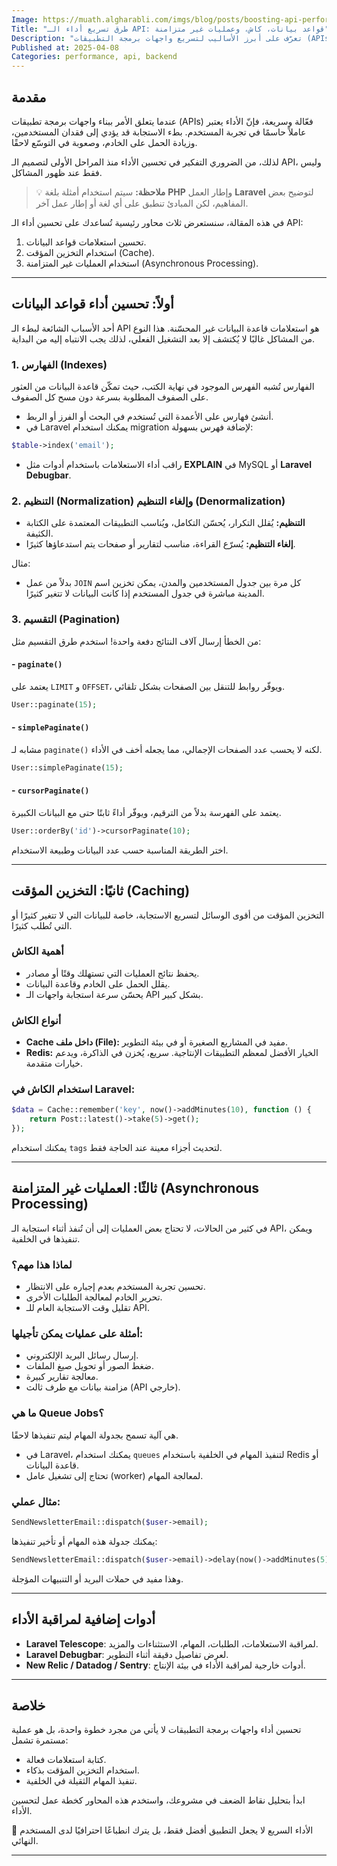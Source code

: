 ```yaml
---
Image: https://muath.algharabli.com/imgs/blog/posts/boosting-api-performance/boosting-api-performance.png
Title: "طرق تسريع أداء الـ API: قواعد بيانات، كاش، وعمليات غير متزامنة"
Description: "تعرّف على أبرز الأساليب لتسريع واجهات برمجة التطبيقات (APIs) باستخدام استراتيجيات فعّالة في قواعد البيانات، التخزين المؤقت (Cache)، والمعالجة غير المتزامنة (Asynchronous Processing)."
Published at: 2025-04-08
Categories: performance, api, backend
---
```


## مقدمة

عندما يتعلق الأمر ببناء واجهات برمجة تطبيقات (APIs) فعّالة وسريعة، فإنّ الأداء يعتبر عاملاً حاسمًا في تجربة المستخدم. بطء الاستجابة قد يؤدي إلى فقدان المستخدمين، وزيادة الحمل على الخادم، وصعوبة في التوسّع لاحقًا.

لذلك، من الضروري التفكير في تحسين الأداء منذ المراحل الأولى لتصميم الـ API، وليس فقط عند ظهور المشاكل.

> 💡 **ملاحظة:** سيتم استخدام أمثلة بلغة **PHP** وإطار العمل **Laravel** لتوضيح بعض المفاهيم، لكن المبادئ تنطبق على أي لغة أو إطار عمل آخر.

في هذه المقالة، سنستعرض ثلاث محاور رئيسية تُساعدك على تحسين أداء الـ API:

1. تحسين استعلامات قواعد البيانات.
2. استخدام التخزين المؤقت (Cache).
3. استخدام العمليات غير المتزامنة (Asynchronous Processing).

---

## أولاً: تحسين أداء قواعد البيانات

أحد الأسباب الشائعة لبطء الـ API هو استعلامات قاعدة البيانات غير المحسّنة. هذا النوع من المشاكل غالبًا لا يُكتشف إلا بعد التشغيل الفعلي، لذلك يجب الانتباه إليه من البداية.

### 1. الفهارس (Indexes)

الفهارس تُشبه الفهرس الموجود في نهاية الكتب، حيث تمكّن قاعدة البيانات من العثور على الصفوف المطلوبة بسرعة دون مسح كل الصفوف.

- أنشئ فهارس على الأعمدة التي تُستخدم في البحث أو الفرز أو الربط.
- في Laravel يمكنك استخدام migration لإضافة فهرس بسهولة:

<div dir="ltr">

```php
$table->index('email');
```

</div>

- راقب أداء الاستعلامات باستخدام أدوات مثل **EXPLAIN** في MySQL أو **Laravel Debugbar**.

### 2. التنظيم (Normalization) وإلغاء التنظيم (Denormalization)

- **التنظيم:** يُقلل التكرار، يُحسّن التكامل، ويُناسب التطبيقات المعتمدة على الكتابة الكثيفة.
- **إلغاء التنظيم:** يُسرّع القراءة، مناسب لتقارير أو صفحات يتم استدعاؤها كثيرًا.

مثال:
- بدلاً من عمل `JOIN` كل مرة بين جدول المستخدمين والمدن، يمكن تخزين اسم المدينة مباشرة في جدول المستخدم إذا كانت البيانات لا تتغير كثيرًا.

### 3. التقسيم (Pagination)

من الخطأ إرسال آلاف النتائج دفعة واحدة! استخدم طرق التقسيم مثل:

#### - `paginate()`

يعتمد على `LIMIT` و `OFFSET`، ويوفّر روابط للتنقل بين الصفحات بشكل تلقائي.

<div dir="ltr">

```php
User::paginate(15);
```

</div>

#### - `simplePaginate()`

مشابه لـ `paginate()` لكنه لا يحسب عدد الصفحات الإجمالي، مما يجعله أخف في الأداء.

<div dir="ltr">

```php
User::simplePaginate(15);
```

</div>

#### - `cursorPaginate()`

يعتمد على الفهرسة بدلاً من الترقيم، ويوفّر أداءً ثابتًا حتى مع البيانات الكبيرة.

<div dir="ltr">

```php
User::orderBy('id')->cursorPaginate(10);
```

</div>

اختر الطريقة المناسبة حسب عدد البيانات وطبيعة الاستخدام.

---

## ثانيًا: التخزين المؤقت (Caching)

التخزين المؤقت من أقوى الوسائل لتسريع الاستجابة، خاصة للبيانات التي لا تتغير كثيرًا أو التي تُطلب كثيرًا.

### أهمية الكاش

- يحفظ نتائج العمليات التي تستهلك وقتًا أو مصادر.
- يقلل الحمل على الخادم وقاعدة البيانات.
- يحسّن سرعة استجابة واجهات الـ API بشكل كبير.

### أنواع الكاش

- **Cache داخل ملف (File):** مفيد في المشاريع الصغيرة أو في بيئة التطوير.
- **Redis:** الخيار الأفضل لمعظم التطبيقات الإنتاجية. سريع، يُخزن في الذاكرة، ويدعم خيارات متقدمة.

### استخدام الكاش في Laravel:

<div dir="ltr">

```php
$data = Cache::remember('key', now()->addMinutes(10), function () {
    return Post::latest()->take(5)->get();
});
```

</div>

يمكنك استخدام `tags` لتحديث أجزاء معينة عند الحاجة فقط.

---

## ثالثًا: العمليات غير المتزامنة (Asynchronous Processing)

في كثير من الحالات، لا تحتاج بعض العمليات إلى أن تُنفذ أثناء استجابة الـ API، ويمكن تنفيذها في الخلفية.

### لماذا هذا مهم؟

- تحسين تجربة المستخدم بعدم إجباره على الانتظار.
- تحرير الخادم لمعالجة الطلبات الأخرى.
- تقليل وقت الاستجابة العام للـ API.

### أمثلة على عمليات يمكن تأجيلها:

- إرسال رسائل البريد الإلكتروني.
- ضغط الصور أو تحويل صيغ الملفات.
- معالجة تقارير كبيرة.
- مزامنة بيانات مع طرف ثالث (API خارجي).

### ما هي Queue Jobs؟

هي آلية تسمح بجدولة المهام ليتم تنفيذها لاحقًا.

- في Laravel، يمكنك استخدام `queues` لتنفيذ المهام في الخلفية باستخدام Redis أو قاعدة البيانات.
- تحتاج إلى تشغيل عامل (worker) لمعالجة المهام.

### مثال عملي:

<div dir="ltr">

```php
SendNewsletterEmail::dispatch($user->email);
```

</div>

يمكنك جدولة هذه المهام أو تأخير تنفيذها:

<div dir="ltr">

```php
SendNewsletterEmail::dispatch($user->email)->delay(now()->addMinutes(5));
```

</div>

وهذا مفيد في حملات البريد أو التنبيهات المؤجلة.

---

## أدوات إضافية لمراقبة الأداء

- **Laravel Telescope**: لمراقبة الاستعلامات، الطلبات، المهام، الاستثناءات والمزيد.
- **Laravel Debugbar**: لعرض تفاصيل دقيقة أثناء التطوير.
- **New Relic / Datadog / Sentry**: أدوات خارجية لمراقبة الأداء في بيئة الإنتاج.

---

## خلاصة

تحسين أداء واجهات برمجة التطبيقات لا يأتي من مجرد خطوة واحدة، بل هو عملية مستمرة تشمل:

- كتابة استعلامات فعالة.
- استخدام التخزين المؤقت بذكاء.
- تنفيذ المهام الثقيلة في الخلفية.

ابدأ بتحليل نقاط الضعف في مشروعك، واستخدم هذه المحاور كخطة عمل لتحسين الأداء.

🚀 الأداء السريع لا يجعل التطبيق أفضل فقط، بل يترك انطباعًا احترافيًا لدى المستخدم النهائي.

---
